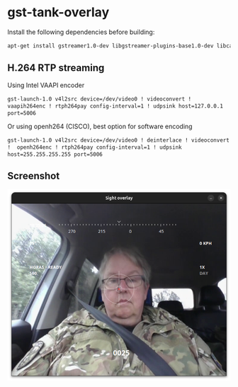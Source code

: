 # gst-tank-overlay

Install the following dependencies before building:

``` .bash
apt-get install gstreamer1.0-dev libgstreamer-plugins-base1.0-dev libcairo2-dev gstreamer1.0-libav
```

## H.264 RTP streaming

Using Intel VAAPI encoder

``` .bashrc
gst-launch-1.0 v4l2src device=/dev/video0 ! videoconvert ! vaapih264enc ! rtph264pay config-interval=1 ! udpsink host=127.0.0.1 port=5006
```

Or using openh264 (CISCO), best option for software encoding

``` .bashrc
gst-launch-1.0 v4l2src device=/dev/video0 ! deinterlace ! videoconvert !  openh264enc ! rtph264pay config-interval=1 ! udpsink host=255.255.255.255 port=5006
```

## Screenshot

![The overlay](images/crosshair01.png)
